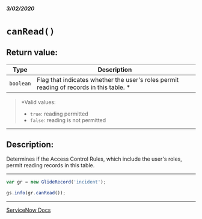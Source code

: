 ##### 3/02/2020
# `canRead()`
## Return value:
| Type | Description |
|---|---|
| `boolean` | Flag that indicates whether the user's roles permit reading of records in this table. * |

  > *Valid values:
  >   * `true`: reading permitted
  >   * `false`: reading is not permitted

---

## Description:
Determines if the Access Control Rules, which include the user's roles, permit reading records in this table.

---

```js
var gr = new GlideRecord('incident');

gs.info(gr.canRead());
```

---

[ServiceNow Docs](https://developer.servicenow.com/app.do#!/api_doc?v=newyork&id=r_ScopedGlideRecordCanRead)